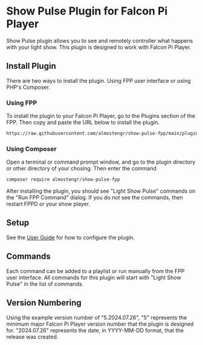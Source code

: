 # Show Pulse Plugin for Falcon Pi Player

Show Pulse plugin allows you to see and remotely controller what happens with your light show. This
plugin is designed to work with Falcon Pi Player.


## Install Plugin

There are two ways to install the plugin. Using FPP user interface or using PHP's Composer.

### Using FPP

To install the plugin to your Falcon Pi Player, go to the Plugins section of the FPP. Then copy and
paste the URL below to install the plugin.

```sh
https://raw.githubusercontent.com/almostengr/show-pulse-fpp/main/pluginInfo.json
```

### Using Composer

Open a terminal or command prompt window, and go to the plugin directory or other directory of your chosing. Then enter the command

```sh
composer require almostengr/show-pulse-fpp
```

After installing the plugin, you should see "Light Show Pulse" commands on the "Run FPP Command" 
dialog. If you do not see the commands, then restart FPPD or your show player.

## Setup

See the [User Guide](#) for how to configure the plugin.

## Commands

Each command can be added to a playlist or run manually from the FPP user interface. All commands for this 
plugin will start with "Light Show Pulse" in the list of commands.

## Version Numbering

Using the example version number of "5.2024.07.26", "5" 
represents the minimum major Falcon Pi Player version number that the plugin is designed for.
"2024.07.26" represents the date, in YYYY-MM-DD format, that the release was created.

